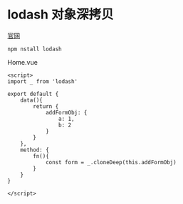 # lodash 对象深拷贝

[官网](https://www.lodashjs.com/)

```
npm nstall lodash
```

Home.vue
```
<script>
import _ from 'lodash'

export default {
    data(){
        return {
            addFormObj: {
                a: 1,
                b: 2
            }
        }
    },
    method: {
        fn(){
            const form = _.cloneDeep(this.addFormObj)
        }
    }
}

</script>
```
